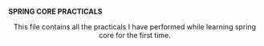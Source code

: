 **SPRING CORE PRACTICALS** <br>
<center>This file contains all the practicals I have performed while learning spring core for the first time. </center>
